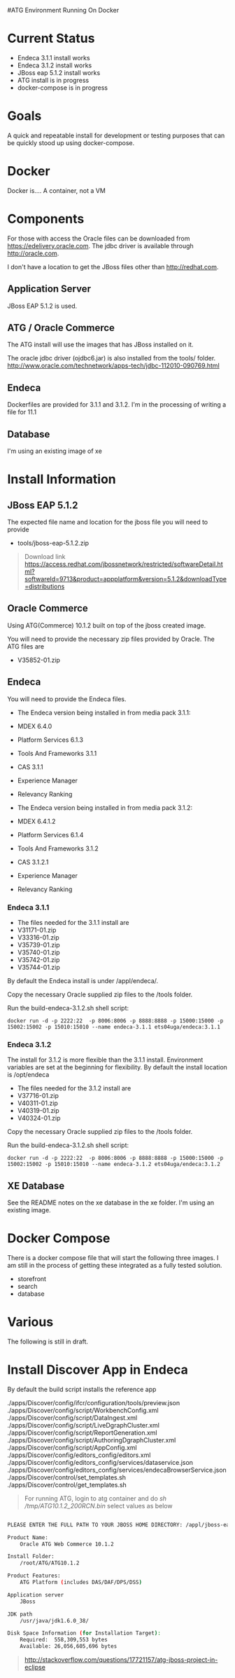 #ATG Environment Running On Docker

# Current Status

* Endeca 3.1.1 install works
* Endeca 3.1.2 install works
* JBoss eap 5.1.2 install works
* ATG install is in progress
* docker-compose is in progress

# Goals

A quick and repeatable install for development or testing purposes that can be quickly stood up using docker-compose.

# Docker

Docker is....  A container, not a VM

# Components

For those with access the Oracle files can be downloaded from https://edelivery.oracle.com.  The jdbc driver is available through http://oracle.com.

I don't have a location to get the JBoss files other than http://redhat.com.

## Application Server

JBoss EAP 5.1.2 is used.

## ATG / Oracle Commerce

The ATG install will use the images that has JBoss installed on it.

The oracle jdbc driver (ojdbc6.jar) is also installed from the tools/ folder.
http://www.oracle.com/technetwork/apps-tech/jdbc-112010-090769.html  

## Endeca

Dockerfiles are provided for 3.1.1 and 3.1.2.  I'm in the processing of writing a file for 11.1

## Database

I'm using an existing image of xe

# Install Information

## JBoss EAP 5.1.2

The expected file name and location for the jboss file you will need to provide

* tools/jboss-eap-5.1.2.zip
> Download link https://access.redhat.com/jbossnetwork/restricted/softwareDetail.html?softwareId=9713&product=appplatform&version=5.1.2&downloadType=distributions


## Oracle Commerce

Using ATG(Commerce) 10.1.2 built on top of the jboss created image.

You will need to provide the necessary zip files provided by Oracle.  The ATG files are
* V35852-01.zip

## Endeca

You will need to provide the Endeca files.  

* The Endeca version being installed in from media pack 3.1.1:
 * MDEX 6.4.0
 * Platform Services 6.1.3
 * Tools And Frameworks 3.1.1
 * CAS 3.1.1
 * Experience Manager
 * Relevancy Ranking

* The Endeca version being installed in from media pack 3.1.2:
 * MDEX 6.4.1.2
 * Platform Services 6.1.4
 * Tools And Frameworks 3.1.2
 * CAS 3.1.2.1
 * Experience Manager
 * Relevancy Ranking

### Endeca 3.1.1 

* The files needed for the 3.1.1 install are
 * V31171-01.zip
 * V33316-01.zip
 * V35739-01.zip
 * V35740-01.zip
 * V35742-01.zip
 * V35744-01.zip

By default the Endeca install is under /appl/endeca/.  

Copy the necessary Oracle supplied zip files to the /tools folder.

Run the build-endeca-3.1.2.sh shell script:

```
docker run -d -p 2222:22  -p 8006:8006 -p 8888:8888 -p 15000:15000 -p 15002:15002 -p 15010:15010 --name endeca-3.1.1 ets04uga/endeca:3.1.1
```

### Endeca 3.1.2 

The install for 3.1.2 is more flexible than the 3.1.1 install. Environment variables are set at the beginning for flexibility. By default the install location is /opt/endeca

* The files needed for the 3.1.2 install are
 * V37716-01.zip
 * V40311-01.zip
 * V40319-01.zip
 * V40324-01.zip

Copy the necessary Oracle supplied zip files to the /tools folder.

Run the build-endeca-3.1.2.sh shell script:

```
docker run -d -p 2222:22  -p 8006:8006 -p 8888:8888 -p 15000:15000 -p 15002:15002 -p 15010:15010 --name endeca-3.1.2 ets04uga/endeca:3.1.2
```

## XE Database

See the README notes on the xe database in the xe folder.  I'm using an existing image.

# Docker Compose

There is a docker compose file that will start the following three images.  I am still in the process of getting these integrated as a fully tested solution.
* storefront
* search
* database

# Various

The following is still in draft.

# Install Discover App in Endeca

By default the build script installs the reference app

./apps/Discover/config/ifcr/configuration/tools/preview.json
./apps/Discover/config/script/WorkbenchConfig.xml
./apps/Discover/config/script/DataIngest.xml
./apps/Discover/config/script/LiveDgraphCluster.xml
./apps/Discover/config/script/ReportGeneration.xml
./apps/Discover/config/script/AuthoringDgraphCluster.xml
./apps/Discover/config/script/AppConfig.xml
./apps/Discover/config/editors_config/editors.xml
./apps/Discover/config/editors_config/services/dataservice.json
./apps/Discover/config/editors_config/services/endecaBrowserService.json
./apps/Discover/control/set_templates.sh
./apps/Discover/control/get_templates.sh

>  For running ATG, login to atg container and do  *sh /tmp/ATG10.1.2_200RCN.bin*   select values as below   

```sh

PLEASE ENTER THE FULL PATH TO YOUR JBOSS HOME DIRECTORY: /appl/jboss-eap-5.1/jboss-as

Product Name:
    Oracle ATG Web Commerce 10.1.2

Install Folder:
    /root/ATG/ATG10.1.2

Product Features:
    ATG Platform (includes DAS/DAF/DPS/DSS)

Application server
    JBoss

JDK path
    /usr/java/jdk1.6.0_38/

Disk Space Information (for Installation Target): 
    Required:  558,309,553 bytes
    Available: 26,056,605,696 bytes
```
>  http://stackoverflow.com/questions/17721157/atg-jboss-project-in-eclipse


